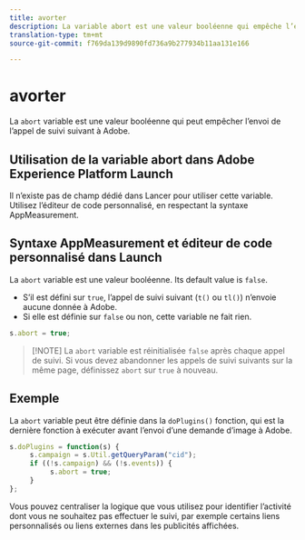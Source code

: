 ```yaml
---
title: avorter
description: La variable abort est une valeur booléenne qui empêche l’envoi d’un accès aux serveurs de collecte de données Adobe.
translation-type: tm+mt
source-git-commit: f769da139d9890fd736a9b277934b11aa131e166

---
```



# avorter

La `abort` variable est une valeur booléenne qui peut empêcher l’envoi de l’appel de suivi suivant à Adobe.

## Utilisation de la variable abort dans Adobe Experience Platform Launch

Il n’existe pas de champ dédié dans Lancer pour utiliser cette variable. Utilisez l’éditeur de code personnalisé, en respectant la syntaxe AppMeasurement.

## Syntaxe AppMeasurement et éditeur de code personnalisé dans Launch

La `abort` variable est une valeur booléenne. Its default value is `false`.

* S’il est défini sur `true`, l’appel de suivi suivant (`t()` ou `tl()`) n’envoie aucune donnée à Adobe.
* Si elle est définie sur `false` ou non, cette variable ne fait rien.

```js
s.abort = true;
```

> [!NOTE] La `abort` variable est réinitialisée `false` après chaque appel de suivi. Si vous devez abandonner les appels de suivi suivants sur la même page, définissez `abort` sur `true` à nouveau.

## Exemple

La `abort` variable peut être définie dans la `doPlugins()` fonction, qui est la dernière fonction à exécuter avant l’envoi d’une demande d’image à Adobe.

```js
s.doPlugins = function(s) {
     s.campaign = s.Util.getQueryParam("cid");
     if ((!s.campaign) && (!s.events)) {
          s.abort = true;
     }
};
```

Vous pouvez centraliser la logique que vous utilisez pour identifier l’activité dont vous ne souhaitez pas effectuer le suivi, par exemple certains liens personnalisés ou liens externes dans les publicités affichées.
